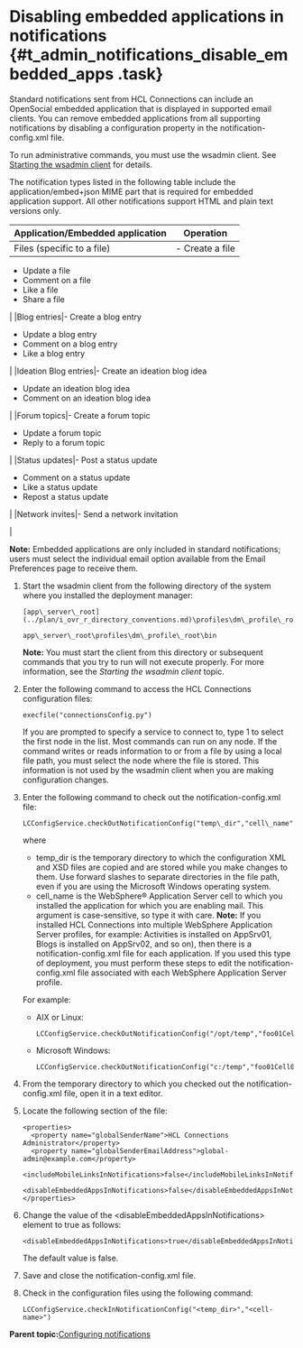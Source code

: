 # Disabling embedded applications in notifications {#t_admin_notifications_disable_embedded_apps .task}

Standard notifications sent from HCL Connections can include an OpenSocial embedded application that is displayed in supported email clients. You can remove embedded applications from all supporting notifications by disabling a configuration property in the notification-config.xml file.

To run administrative commands, you must use the wsadmin client. See [Starting the wsadmin client](t_admin_wsadmin_starting.md) for details.

The notification types listed in the following table include the application/embed+json MIME part that is required for embedded application support. All other notifications support HTML and plain text versions only.

|Application/Embedded application|Operation|
|--------------------------------|---------|
|Files \(specific to a file\)|-   Create a file
-   Update a file
-   Comment on a file
-   Like a file
-   Share a file

|
|Blog entries|-   Create a blog entry
-   Update a blog entry
-   Comment on a blog entry
-   Like a blog entry

|
|Ideation Blog entries|-   Create an ideation blog idea
-   Update an ideation blog idea
-   Comment on an ideation blog idea

|
|Forum topics|-   Create a forum topic
-   Update a forum topic
-   Reply to a forum topic

|
|Status updates|-   Post a status update
-   Comment on a status update
-   Like a status update
-   Repost a status update

|
|Network invites|-   Send a network invitation

|

**Note:** Embedded applications are only included in standard notifications; users must select the individual email option available from the Email Preferences page to receive them.

1.  Start the wsadmin client from the following directory of the system where you installed the deployment manager:

    ```
    [app\_server\_root](../plan/i_ovr_r_directory_conventions.md)\profiles\dm\_profile\_root\bin
    ```

    ```
    app\_server\_root\profiles\dm\_profile\_root\bin
    ```

    **Note:** You must start the client from this directory or subsequent commands that you try to run will not execute properly. For more information, see the *Starting the wsadmin client* topic.

2.  Enter the following command to access the HCL Connections configuration files:

    ```
    execfile("connectionsConfig.py")
    ```

    If you are prompted to specify a service to connect to, type 1 to select the first node in the list. Most commands can run on any node. If the command writes or reads information to or from a file by using a local file path, you must select the node where the file is stored. This information is not used by the wsadmin client when you are making configuration changes.

3.  Enter the following command to check out the notification-config.xml file:

    ```
    LCConfigService.checkOutNotificationConfig("temp\_dir","cell\_name")
    ```

    where

    -   temp\_dir is the temporary directory to which the configuration XML and XSD files are copied and are stored while you make changes to them. Use forward slashes to separate directories in the file path, even if you are using the Microsoft Windows operating system.
    -   cell\_name is the WebSphere® Application Server cell to which you installed the application for which you are enabling mail. This argument is case-sensitive, so type it with care.
    **Note:** If you installed HCL Connections into multiple WebSphere Application Server profiles, for example: Activities is installed on AppSrv01, Blogs is installed on AppSrv02, and so on\), then there is a notification-config.xml file for each application. If you used this type of deployment, you must perform these steps to edit the notification-config.xml file associated with each WebSphere Application Server profile.

    For example:

    -   AIX or Linux:

        ```
        LCConfigService.checkOutNotificationConfig("/opt/temp","foo01Cell01")
        ```

    -   Microsoft Windows:

        ```
        LCConfigService.checkOutNotificationConfig("c:/temp","foo01Cell01")
        ```

4.  From the temporary directory to which you checked out the notification-config.xml file, open it in a text editor.

5.  Locate the following section of the file:

    ```
    <properties>
      <property name="globalSenderName">HCL Connections Administrator</property>
      <property name="globalSenderEmailAddress">global-admin@example.com</property>
      <includeMobileLinksInNotifications>false</includeMobileLinksInNotifications>
      <disableEmbeddedAppsInNotifications>false</disableEmbeddedAppsInNotifications>
    </properties>
    ```

6.  Change the value of the <disableEmbeddedAppsInNotifications\> element to true as follows:

    ```
    <disableEmbeddedAppsInNotifications>true</disableEmbeddedAppsInNotifications>
    ```

    The default value is false.

7.  Save and close the notification-config.xml file.

8.  Check in the configuration files using the following command:

    ```
    LCConfigService.checkInNotificationConfig("<temp_dir>","<cell-name>")
    ```


**Parent topic:**[Configuring notifications](../admin/t_admin_common_config_notification.md)

